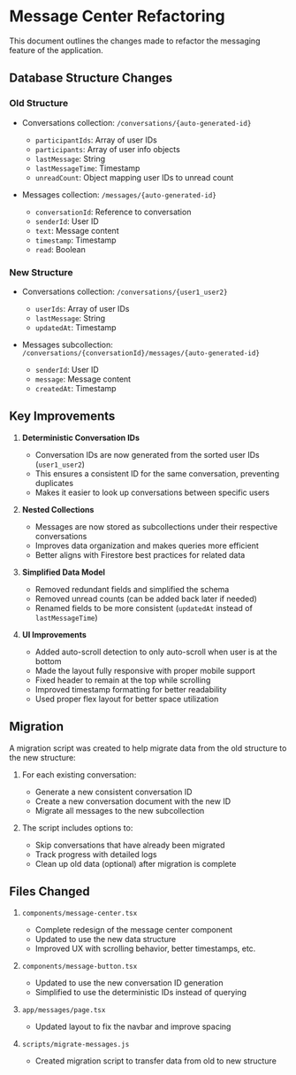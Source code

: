 # Message Center Refactoring

This document outlines the changes made to refactor the messaging feature of the application.

## Database Structure Changes

### Old Structure
- Conversations collection: `/conversations/{auto-generated-id}`
  - `participantIds`: Array of user IDs
  - `participants`: Array of user info objects
  - `lastMessage`: String
  - `lastMessageTime`: Timestamp
  - `unreadCount`: Object mapping user IDs to unread count

- Messages collection: `/messages/{auto-generated-id}`
  - `conversationId`: Reference to conversation
  - `senderId`: User ID
  - `text`: Message content
  - `timestamp`: Timestamp
  - `read`: Boolean

### New Structure
- Conversations collection: `/conversations/{user1_user2}`
  - `userIds`: Array of user IDs
  - `lastMessage`: String
  - `updatedAt`: Timestamp

- Messages subcollection: `/conversations/{conversationId}/messages/{auto-generated-id}`
  - `senderId`: User ID
  - `message`: Message content
  - `createdAt`: Timestamp

## Key Improvements

1. **Deterministic Conversation IDs**
   - Conversation IDs are now generated from the sorted user IDs (`user1_user2`)
   - This ensures a consistent ID for the same conversation, preventing duplicates
   - Makes it easier to look up conversations between specific users

2. **Nested Collections**
   - Messages are now stored as subcollections under their respective conversations
   - Improves data organization and makes queries more efficient
   - Better aligns with Firestore best practices for related data

3. **Simplified Data Model**
   - Removed redundant fields and simplified the schema
   - Removed unread counts (can be added back later if needed)
   - Renamed fields to be more consistent (`updatedAt` instead of `lastMessageTime`)

4. **UI Improvements**
   - Added auto-scroll detection to only auto-scroll when user is at the bottom
   - Made the layout fully responsive with proper mobile support
   - Fixed header to remain at the top while scrolling
   - Improved timestamp formatting for better readability
   - Used proper flex layout for better space utilization

## Migration

A migration script was created to help migrate data from the old structure to the new structure:

1. For each existing conversation:
   - Generate a new consistent conversation ID
   - Create a new conversation document with the new ID
   - Migrate all messages to the new subcollection

2. The script includes options to:
   - Skip conversations that have already been migrated
   - Track progress with detailed logs
   - Clean up old data (optional) after migration is complete

## Files Changed

1. `components/message-center.tsx`
   - Complete redesign of the message center component
   - Updated to use the new data structure
   - Improved UX with scrolling behavior, better timestamps, etc.

2. `components/message-button.tsx`
   - Updated to use the new conversation ID generation
   - Simplified to use the deterministic IDs instead of querying

3. `app/messages/page.tsx`
   - Updated layout to fix the navbar and improve spacing

4. `scripts/migrate-messages.js`
   - Created migration script to transfer data from old to new structure 